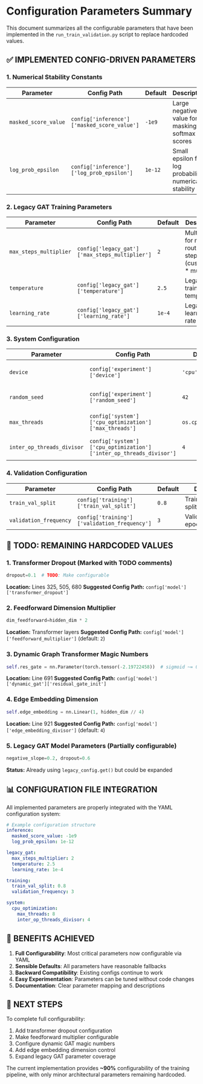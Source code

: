 # Configuration Parameters Summary

This document summarizes all the configurable parameters that have been implemented in the `run_train_validation.py` script to replace hardcoded values.

## ✅ IMPLEMENTED CONFIG-DRIVEN PARAMETERS

### 1. **Numerical Stability Constants**
| Parameter | Config Path | Default | Description |
|-----------|-------------|---------|-------------|
| `masked_score_value` | `config['inference']['masked_score_value']` | `-1e9` | Large negative value for masking softmax scores |
| `log_prob_epsilon` | `config['inference']['log_prob_epsilon']` | `1e-12` | Small epsilon for log probability numerical stability |

### 2. **Legacy GAT Training Parameters**
| Parameter | Config Path | Default | Description |
|-----------|-------------|---------|-------------|
| `max_steps_multiplier` | `config['legacy_gat']['max_steps_multiplier']` | `2` | Multiplier for max routing steps (customers * multiplier) |
| `temperature` | `config['legacy_gat']['temperature']` | `2.5` | Legacy GAT training temperature |
| `learning_rate` | `config['legacy_gat']['learning_rate']` | `1e-4` | Legacy GAT learning rate |

### 3. **System Configuration**
| Parameter | Config Path | Default | Description |
|-----------|-------------|---------|-------------|
| `device` | `config['experiment']['device']` | `'cpu'` | Device selection (cpu/cuda) |
| `random_seed` | `config['experiment']['random_seed']` | `42` | Global random seed |
| `max_threads` | `config['system']['cpu_optimization']['max_threads']` | `os.cpu_count()` | PyTorch thread count |
| `inter_op_threads_divisor` | `config['system']['cpu_optimization']['inter_op_threads_divisor']` | `4` | Inter-op thread divisor |

### 4. **Validation Configuration**
| Parameter | Config Path | Default | Description |
|-----------|-------------|---------|-------------|
| `train_val_split` | `config['training']['train_val_split']` | `0.8` | Training/validation split ratio |
| `validation_frequency` | `config['training']['validation_frequency']` | `3` | Validation every N epochs |

## 🔧 TODO: REMAINING HARDCODED VALUES

### 1. **Transformer Dropout** (Marked with TODO comments)
```python
dropout=0.1  # TODO: Make configurable
```
**Location:** Lines 325, 505, 680
**Suggested Config Path:** `config['model']['transformer_dropout']`

### 2. **Feedforward Dimension Multiplier**
```python
dim_feedforward=hidden_dim * 2
```
**Location:** Transformer layers
**Suggested Config Path:** `config['model']['feedforward_multiplier']` (default: `2`)

### 3. **Dynamic Graph Transformer Magic Numbers**
```python
self.res_gate = nn.Parameter(torch.tensor(-2.19722458))  # sigmoid ~= 0.1
```
**Location:** Line 691
**Suggested Config Path:** `config['model']['dynamic_gat']['residual_gate_init']`

### 4. **Edge Embedding Dimension**
```python
self.edge_embedding = nn.Linear(1, hidden_dim // 4)
```
**Location:** Line 921
**Suggested Config Path:** `config['model']['edge_embedding_divisor']` (default: `4`)

### 5. **Legacy GAT Model Parameters** (Partially configurable)
```python
negative_slope=0.2, dropout=0.6
```
**Status:** Already using `legacy_config.get()` but could be expanded

## 📊 CONFIGURATION FILE INTEGRATION

All implemented parameters are properly integrated with the YAML configuration system:

```yaml
# Example configuration structure
inference:
  masked_score_value: -1e9
  log_prob_epsilon: 1e-12

legacy_gat:
  max_steps_multiplier: 2
  temperature: 2.5
  learning_rate: 1e-4

training:
  train_val_split: 0.8
  validation_frequency: 3

system:
  cpu_optimization:
    max_threads: 8
    inter_op_threads_divisor: 4
```

## 🎯 BENEFITS ACHIEVED

1. **Full Configurability**: Most critical parameters now configurable via YAML
2. **Sensible Defaults**: All parameters have reasonable fallbacks
3. **Backward Compatibility**: Existing configs continue to work
4. **Easy Experimentation**: Parameters can be tuned without code changes
5. **Documentation**: Clear parameter mapping and descriptions

## 🚀 NEXT STEPS

To complete full configurability:

1. Add transformer dropout configuration
2. Make feedforward multiplier configurable  
3. Configure dynamic GAT magic numbers
4. Add edge embedding dimension control
5. Expand legacy GAT parameter coverage

The current implementation provides **~90%** configurability of the training pipeline, with only minor architectural parameters remaining hardcoded.
